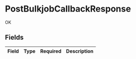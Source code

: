 # PostBulkjobCallbackResponse

OK


## Fields

| Field       | Type        | Required    | Description |
| ----------- | ----------- | ----------- | ----------- |